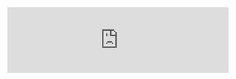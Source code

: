 <iframe src="https://www.google.com/calendar/embed?showTitle=0&amp;showNav=0&amp;showTabs=0&amp;showCalendars=0&amp;&amp;wkst=1&amp;bgcolor=%23CEE7F7&amp;src=rvdk3unn6p1ru58q1l3rdtgfpc%40group.calendar.google.com&amp;color=%23060D5E&amp;ctz=America%2FHalifax" style=" border-width:0 " width="100%" frameborder="0" scrolling="no"></iframe>
